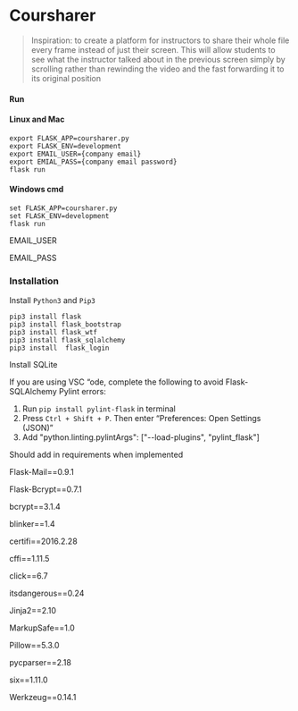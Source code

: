 # Coursharer

> Inspiration: to create a platform for instructors to share their whole file every frame instead of just their screen. This will allow students to see what the instructor talked about in the previous screen simply by scrolling rather than rewinding the video and the fast forwarding it to its original position

#### Run

#### Linux and Mac

```terminal
export FLASK_APP=coursharer.py
export FLASK_ENV=development
export EMAIL_USER={company email}
export EMIAL_PASS={company email password}
flask run
```

#### Windows cmd

```Linux
set FLASK_APP=coursharer.py
set FLASK_ENV=development
flask run
```

EMAIL_USER

EMAIL_PASS

### Installation

Install `Python3` and `Pip3`

```Linux
pip3 install flask
pip3 install flask_bootstrap
pip3 install flask_wtf
pip3 install flask_sqlalchemy
pip3 install  flask_login
```

Install SQLite

If you are using VSC “ode, complete the following to avoid Flask-SQLAlchemy Pylint errors:

1. Run `pip install pylint-flask` in terminal
2. Press `Ctrl + Shift + P`. Then enter “Preferences: Open Settings (JSON)”
3. Add "python.linting.pylintArgs": ["--load-plugins", "pylint_flask"]



Should add in requirements when implemented

Flask-Mail==0.9.1

Flask-Bcrypt==0.7.1

bcrypt==3.1.4

blinker==1.4

certifi==2016.2.28

cffi==1.11.5

click==6.7

itsdangerous==0.24

Jinja2==2.10

MarkupSafe==1.0

Pillow==5.3.0

pycparser==2.18

six==1.11.0

Werkzeug==0.14.1